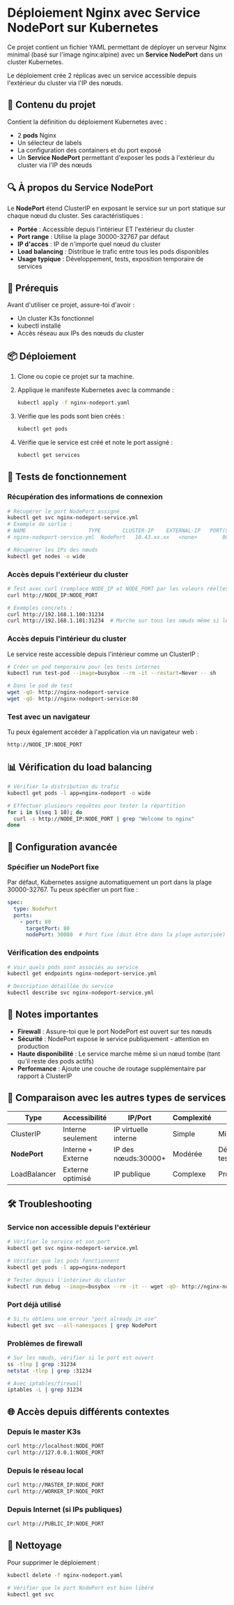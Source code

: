 # Déploiement Nginx avec Service NodePort sur Kubernetes

Ce projet contient un fichier YAML permettant de déployer un serveur Nginx minimal (basé sur l'image nginx:alpine) avec un **Service NodePort** dans un cluster Kubernetes.

Le déploiement crée 2 réplicas avec un service accessible depuis l'extérieur du cluster via l'IP des nœuds.

## 📂 Contenu du projet

Contient la définition du déploiement Kubernetes avec :

- 2 **pods** Nginx
- Un sélecteur de labels
- La configuration des containers et du port exposé
- Un **Service NodePort** permettant d'exposer les pods à l'extérieur du cluster via l'IP des nœuds

## 🔍 À propos du Service NodePort

Le **NodePort** étend ClusterIP en exposant le service sur un port statique sur chaque nœud du cluster. Ses caractéristiques :

- **Portée** : Accessible depuis l'intérieur ET l'extérieur du cluster
- **Port range** : Utilise la plage 30000-32767 par défaut
- **IP d'accès** : IP de n'importe quel nœud du cluster
- **Load balancing** : Distribue le trafic entre tous les pods disponibles
- **Usage typique** : Développement, tests, exposition temporaire de services

## 🚀 Prérequis

Avant d'utiliser ce projet, assure-toi d'avoir :

- Un cluster K3s fonctionnel
- kubectl installé
- Accès réseau aux IPs des nœuds du cluster

## 📦 Déploiement

1. Clone ou copie ce projet sur ta machine.

2. Applique le manifeste Kubernetes avec la commande :
   ```bash
   kubectl apply -f nginx-nodeport.yaml
   ```

3. Vérifie que les pods sont bien créés :
   ```bash
   kubectl get pods
   ```

4. Vérifie que le service est créé et note le port assigné :
   ```bash
   kubectl get services
   ```

## 🧪 Tests de fonctionnement

### Récupération des informations de connexion

```bash
# Récupérer le port NodePort assigné
kubectl get svc nginx-nodeport-service.yml
# Exemple de sortie :
# NAME                    TYPE       CLUSTER-IP    EXTERNAL-IP   PORT(S)        AGE
# nginx-nodeport-service.yml  NodePort   10.43.xx.xx   <none>        80:31234/TCP   1m

# Récupérer les IPs des nœuds
kubectl get nodes -o wide
```

### Accès depuis l'extérieur du cluster

```bash
# Test avec curl (remplace NODE_IP et NODE_PORT par les valeurs réelles)
curl http://NODE_IP:NODE_PORT

# Exemples concrets :
curl http://192.168.1.100:31234
curl http://192.168.1.101:31234  # Marche sur tous les nœuds même si le pod n'y est pas
```

### Accès depuis l'intérieur du cluster

Le service reste accessible depuis l'intérieur comme un ClusterIP :

```bash
# Créer un pod temporaire pour les tests internes
kubectl run test-pod --image=busybox --rm -it --restart=Never -- sh

# Dans le pod de test
wget -qO- http://nginx-nodeport-service
wget -qO- http://nginx-nodeport-service:80
```

### Test avec un navigateur

Tu peux également accéder à l'application via un navigateur web :
```
http://NODE_IP:NODE_PORT
```

## 📊 Vérification du load balancing

```bash
# Vérifier la distribution du trafic
kubectl get pods -l app=nginx-nodeport -o wide

# Effectuer plusieurs requêtes pour tester la répartition
for i in $(seq 1 10); do
  curl -s http://NODE_IP:NODE_PORT | grep "Welcome to nginx"
done
```

## 🔧 Configuration avancée

### Spécifier un NodePort fixe

Par défaut, Kubernetes assigne automatiquement un port dans la plage 30000-32767. Tu peux spécifier un port fixe :

```yaml
spec:
  type: NodePort
  ports:
    - port: 80
      targetPort: 80
      nodePort: 30080  # Port fixe (doit être dans la plage autorisée)
```

### Vérification des endpoints

```bash
# Voir quels pods sont associés au service
kubectl get endpoints nginx-nodeport-service.yml

# Description détaillée du service
kubectl describe svc nginx-nodeport-service.yml
```

## 📌 Notes importantes

- **Firewall** : Assure-toi que le port NodePort est ouvert sur tes nœuds
- **Sécurité** : NodePort expose le service publiquement - attention en production
- **Haute disponibilité** : Le service marche même si un nœud tombe (tant qu'il reste des pods actifs)
- **Performance** : Ajoute une couche de routage supplémentaire par rapport à ClusterIP

## 🔄 Comparaison avec les autres types de services

| Type | Accessibilité | IP/Port | Complexité | Usage |
|------|---------------|---------|------------|-------|
| ClusterIP | Interne seulement | IP virtuelle interne | Simple | Microservices |
| **NodePort** | Interne + Externe | IP des nœuds:30000+ | Modérée | Développement, tests |
| LoadBalancer | Externe optimisé | IP publique | Complexe | Production |

## 🛠️ Troubleshooting

### Service non accessible depuis l'extérieur

```bash
# Vérifier le service et son port
kubectl get svc nginx-nodeport-service.yml

# Vérifier que les pods fonctionnent
kubectl get pods -l app=nginx-nodeport

# Tester depuis l'intérieur du cluster
kubectl run debug --image=busybox --rm -it -- wget -qO- http://nginx-nodeport-service
```

### Port déjà utilisé

```bash
# Si tu obtiens une erreur "port already in use"
kubectl get svc --all-namespaces | grep NodePort
```

### Problèmes de firewall

```bash
# Sur les nœuds, vérifier si le port est ouvert
ss -tlnp | grep :31234
netstat -tlnp | grep :31234

# Avec iptables/firewall
iptables -L | grep 31234
```

## 🌐 Accès depuis différents contextes

### Depuis le master K3s
```bash
curl http://localhost:NODE_PORT
curl http://127.0.0.1:NODE_PORT
```

### Depuis le réseau local
```bash
curl http://MASTER_IP:NODE_PORT
curl http://WORKER_IP:NODE_PORT
```

### Depuis Internet (si IPs publiques)
```bash
curl http://PUBLIC_IP:NODE_PORT
```

## 🧹 Nettoyage

Pour supprimer le déploiement :

```bash
kubectl delete -f nginx-nodeport.yaml

# Vérifier que le port NodePort est bien libéré
kubectl get svc
```